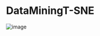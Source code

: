 # DataMiningT-SNE

![image](https://github.com/user-attachments/assets/feb1df5d-66b2-4ce2-995d-723eee4e6c7f)


